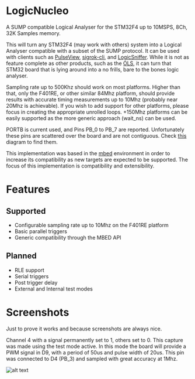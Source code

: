 LogicNucleo
===========

A SUMP compatible Logical Analyser for the STM32F4 up to 10MSPS, 8Ch, 32K Samples memory.

This will turn any STM32F4 (may work with others) system into a Logical Analyser compatible with a subset of the SUMP protocol. It can be used with clients such as [PulseView](http://sigrok.org/wiki/PulseView), [sigrok-cli](http://sigrok.org/wiki/Sigrok-cli), and [LogicSniffer](http://www.lxtreme.nl/ols/). While it is not as feature complete as other products, such as the [OLS](http://dangerousprototypes.com/docs/Open_Bench_Logic_Sniffer), it can turn that STM32 board that is lying around into a no frills, bare to the bones logic analyser.

Sampling rate up to 500Khz should work on most platforms. Higher than that, only the F401RE, or other similar 84Mhz platform, should provide results with accurate timing measurements up to 10Mhz (probably near 20Mhz is achievable). If you wish to add support for other platforms, please focus in creating the appropriate unrolled loops. +150Mhz platforms can be easily supported as the more generic approach (wait_ns) can be used.

PORTB is current used, and Pins PB_0 to PB_7 are reported. Unfortunately these pins are scattered over the board and are not contiguous. Check [this](http://developer.mbed.org/platforms/ST-Nucleo-F401RE/) diagram to find them.

This implementation was based in the [mbed](https://mbed.org/) environment in order to increase its compatibility as new targets are expected to be supported. The focus of this implementation is compatibility and extensibility.

Features
===========

Supported
-----------
- Configurable sampling rate up to 10Mhz on the F401RE platform
- Basic parallel triggers
- Generic compatibility through the MBED API

Planned
-----------
- RLE support
- Serial triggers
- Post trigger delay
- External and Internal test modes

Screenshots
===========
Just to prove it works and because screenshots are always nice.

Channel 4 with a signal permanently set to 1, others set to 0.
This capture was made using the test mode active. In this mode the board will provide a PWM signal in D9, with a period of 50us and pulse width of 20us. This pin was connected to D4 (PB_3) and sampled with great accuracy at 1Mhz.


![alt text](https://raw.githubusercontent.com/jpbarraca/LogicNucleo/master/screenshots/screen1.png "LogicSniffer in Test Mode")


